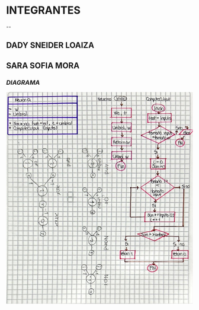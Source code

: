 # INTEGRANTES
--
## DADY SNEIDER LOAIZA
## SARA SOFIA MORA

### **_DIAGRAMA_**

![Referencia](diagrama.png)
